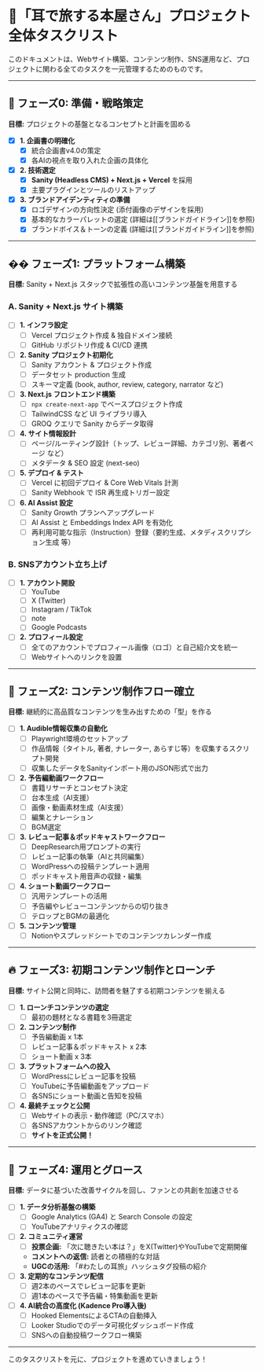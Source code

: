 # 📔「耳で旅する本屋さん」プロジェクト全体タスクリスト

このドキュメントは、Webサイト構築、コンテンツ制作、SNS運用など、プロジェクトに関わる全てのタスクを一元管理するためのものです。

---

## 📍 フェーズ0: 準備・戦略策定

**目標:** プロジェクトの基盤となるコンセプトと計画を固める

-   [x] **1. 企画書の明確化**
    -   [x] 統合企画書v4.0の策定
    -   [x] 各AIの視点を取り入れた企画の具体化
-   [x] **2. 技術選定**
    -   [x] **Sanity (Headless CMS) + Next.js + Vercel** を採用
    -   [x] 主要プラグインとツールのリストアップ
-   [x] **3. ブランドアイデンティティの準備**
    -   [x] ロゴデザインの方向性決定 (添付画像のデザインを採用)
    -   [x] 基本的なカラーパレットの選定 (詳細は[[ブランドガイドライン]]を参照)
    -   [x] ブランドボイス＆トーンの定義 (詳細は[[ブランドガイドライン]]を参照)

---

## �� フェーズ1: プラットフォーム構築

**目標:** Sanity + Next.js スタックで拡張性の高いコンテンツ基盤を用意する

### A. Sanity + Next.js サイト構築
-   [ ] **1. インフラ設定**
    -   [ ] Vercel プロジェクト作成 & 独自ドメイン接続
    -   [ ] GitHub リポジトリ作成 & CI/CD 連携
-   [ ] **2. Sanity プロジェクト初期化**
    -   [ ] Sanity アカウント & プロジェクト作成
    -   [ ] データセット production 生成
    -   [ ] スキーマ定義 (book, author, review, category, narrator など)
-   [ ] **3. Next.js フロントエンド構築**
    -   [ ] `npx create-next-app` でベースプロジェクト作成
    -   [ ] TailwindCSS など UI ライブラリ導入
    -   [ ] GROQ クエリで Sanity からデータ取得
-   [ ] **4. サイト情報設計**
    -   [ ] ページ/ルーティング設計（トップ、レビュー詳細、カテゴリ別、著者ページ など）
    -   [ ] メタデータ & SEO 設定 (next-seo)
-   [ ] **5. デプロイ & テスト**
    -   [ ] Vercel に初回デプロイ & Core Web Vitals 計測
    -   [ ] Sanity Webhook で ISR 再生成トリガー設定
-   [ ] **6. AI Assist 設定**
    -   [ ] Sanity Growth プランへアップグレード
    -   [ ] AI Assist と Embeddings Index API を有効化
    -   [ ] 再利用可能な指示（Instruction）登録（要約生成、メタディスクリプション生成 等）

### B. SNSアカウント立ち上げ
-   [ ] **1. アカウント開設**
    -   [ ] YouTube
    -   [ ] X (Twitter)
    -   [ ] Instagram / TikTok
    -   [ ] note
    -   [ ] Google Podcasts
-   [ ] **2. プロフィール設定**
    -   [ ] 全てのアカウントでプロフィール画像（ロゴ）と自己紹介文を統一
    -   [ ] Webサイトへのリンクを設置

---

## 🎨 フェーズ2: コンテンツ制作フロー確立

**目標:** 継続的に高品質なコンテンツを生み出すための「型」を作る

-   [ ] **1. Audible情報収集の自動化**
    -   [ ] Playwright環境のセットアップ
    -   [ ] 作品情報（タイトル, 著者, ナレーター, あらすじ等）を収集するスクリプト開発
    -   [ ] 収集したデータをSanityインポート用のJSON形式で出力
-   [ ] **2. 予告編動画ワークフロー**
    -   [ ] 書籍リサーチとコンセプト決定
    -   [ ] 台本生成（AI支援）
    -   [ ] 画像・動画素材生成（AI支援）
    -   [ ] 編集とナレーション
    -   [ ] BGM選定
-   [ ] **3. レビュー記事＆ポッドキャストワークフロー**
    -   [ ] DeepResearch用プロンプトの実行
    -   [ ] レビュー記事の執筆（AIと共同編集）
    -   [ ] WordPressへの投稿テンプレート適用
    -   [ ] ポッドキャスト用音声の収録・編集
-   [ ] **4. ショート動画ワークフロー**
    -   [ ] 汎用テンプレートの活用
    -   [ ] 予告編やレビューコンテンツからの切り抜き
    -   [ ] テロップとBGMの最適化
-   [ ] **5. コンテンツ管理**
    -   [ ] Notionやスプレッドシートでのコンテンツカレンダー作成

---

## 🔥 フェーズ3: 初期コンテンツ制作とローンチ

**目標:** サイト公開と同時に、訪問者を魅了する初期コンテンツを揃える

-   [ ] **1. ローンチコンテンツの選定**
    -   [ ] 最初の題材となる書籍を3冊選定
-   [ ] **2. コンテンツ制作**
    -   [ ] 予告編動画 x 1本
    -   [ ] レビュー記事＆ポッドキャスト x 2本
    -   [ ] ショート動画 x 3本
-   [ ] **3. プラットフォームへの投入**
    -   [ ] WordPressにレビュー記事を投稿
    -   [ ] YouTubeに予告編動画をアップロード
    -   [ ] 各SNSにショート動画と告知を投稿
-   [ ] **4. 最終チェックと公開**
    -   [ ] Webサイトの表示・動作確認（PC/スマホ）
    -   [ ] 各SNSアカウントからのリンク確認
    -   [ ] **サイトを正式公開！**

---

## 🌱 フェーズ4: 運用とグロース

**目標:** データに基づいた改善サイクルを回し、ファンとの共創を加速させる

-   [ ] **1. データ分析基盤の構築**
    -   [ ] Google Analytics (GA4) と Search Console の設定
    -   [ ] YouTubeアナリティクスの確認
-   [ ] **2. コミュニティ運営**
    -   [ ] **投票企画:** 「次に聴きたい本は？」をX(Twitter)やYouTubeで定期開催
    -   **コメントへの返信:** 読者との積極的な対話
    -   **UGCの活用:** 「#わたしの耳旅」ハッシュタグ投稿の紹介
-   [ ] **3. 定期的なコンテンツ配信**
    -   [ ] 週2本のペースでレビュー記事を更新
    -   [ ] 週1本のペースで予告編・特集動画を更新
-   [ ] **4. AI統合の高度化 (Kadence Pro導入後)**
    -   [ ] Hooked ElementsによるCTAの自動挿入
    -   [ ] Looker Studioでのデータ可視化ダッシュボード作成
    -   [ ] SNSへの自動投稿ワークフロー構築

---
このタスクリストを元に、プロジェクトを進めていきましょう！ 